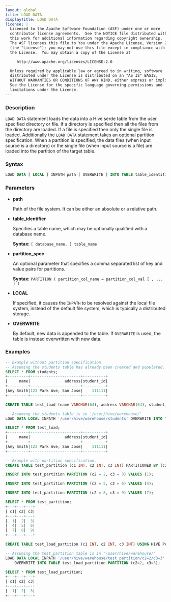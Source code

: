 ```yaml
---
layout: global
title: LOAD DATA
displayTitle: LOAD DATA
license: |
  Licensed to the Apache Software Foundation (ASF) under one or more
  contributor license agreements.  See the NOTICE file distributed with
  this work for additional information regarding copyright ownership.
  The ASF licenses this file to You under the Apache License, Version 2.0
  (the "License"); you may not use this file except in compliance with
  the License.  You may obtain a copy of the License at

     http://www.apache.org/licenses/LICENSE-2.0

  Unless required by applicable law or agreed to in writing, software
  distributed under the License is distributed on an "AS IS" BASIS,
  WITHOUT WARRANTIES OR CONDITIONS OF ANY KIND, either express or implied.
  See the License for the specific language governing permissions and
  limitations under the License.
---
```


### Description

`LOAD DATA` statement loads the data into a Hive serde table from the user specified directory or file. If a directory is specified then all the files from the directory are loaded. If a file is specified then only the single file is loaded. Additionally the `LOAD DATA` statement takes an optional partition specification. When a partition is specified, the data files (when input source is a directory) or the single file (when input source is a file) are loaded into the partition of the target table.

### Syntax

```sql
LOAD DATA [ LOCAL ] INPATH path [ OVERWRITE ] INTO TABLE table_identifier [ partition_spec ]
```

### Parameters

* **path**

    Path of the file system. It can be either an absolute or a relative path.

* **table_identifier**

    Specifies a table name, which may be optionally qualified with a database name.

    **Syntax:** `[ database_name. ] table_name`

* **partition_spec**

    An optional parameter that specifies a comma separated list of key and value pairs
    for partitions.

    **Syntax:** `PARTITION ( partition_col_name = partition_col_val [ , ... ] )`

* **LOCAL**

    If specified, it causes the `INPATH` to be resolved against the local file system, instead of the default file system, which is typically a distributed storage.

* **OVERWRITE**

    By default, new data is appended to the table. If `OVERWRITE` is used, the table is instead overwritten with new data.

### Examples

```sql
-- Example without partition specification.
-- Assuming the students table has already been created and populated.
SELECT * FROM students;
+---------+----------------------+----------+
|     name|               address|student_id|
+---------+----------------------+----------+
|Amy Smith|123 Park Ave, San Jose|    111111|
+---------+----------------------+----------+

CREATE TABLE test_load (name VARCHAR(64), address VARCHAR(64), student_id INT) USING HIVE;

-- Assuming the students table is in '/user/hive/warehouse/'
LOAD DATA LOCAL INPATH '/user/hive/warehouse/students' OVERWRITE INTO TABLE test_load;

SELECT * FROM test_load;
+---------+----------------------+----------+
|     name|               address|student_id|
+---------+----------------------+----------+
|Amy Smith|123 Park Ave, San Jose|    111111|
+---------+----------------------+----------+

-- Example with partition specification.
CREATE TABLE test_partition (c1 INT, c2 INT, c3 INT) PARTITIONED BY (c2, c3);

INSERT INTO test_partition PARTITION (c2 = 2, c3 = 3) VALUES (1);

INSERT INTO test_partition PARTITION (c2 = 5, c3 = 6) VALUES (4);

INSERT INTO test_partition PARTITION (c2 = 8, c3 = 9) VALUES (7);

SELECT * FROM test_partition;
+---+---+---+
| c1| c2| c3|
+---+---+---+
|  1|  2|  3|
|  4|  5|  6|
|  7|  8|  9|
+---+---+---+

CREATE TABLE test_load_partition (c1 INT, c2 INT, c3 INT) USING HIVE PARTITIONED BY (c2, c3);

-- Assuming the test_partition table is in '/user/hive/warehouse/'
LOAD DATA LOCAL INPATH '/user/hive/warehouse/test_partition/c2=2/c3=3'
    OVERWRITE INTO TABLE test_load_partition PARTITION (c2=2, c3=3);

SELECT * FROM test_load_partition;
+---+---+---+
| c1| c2| c3|
+---+---+---+
|  1|  2|  3|
+---+---+---+
```
